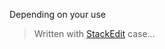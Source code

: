 

Depending on your use
> Written with [StackEdit](https://stackedit.io/) case...
<!--stackedit_data:
eyJoaXN0b3J5IjpbMTA3NjEwNDFdfQ==
-->